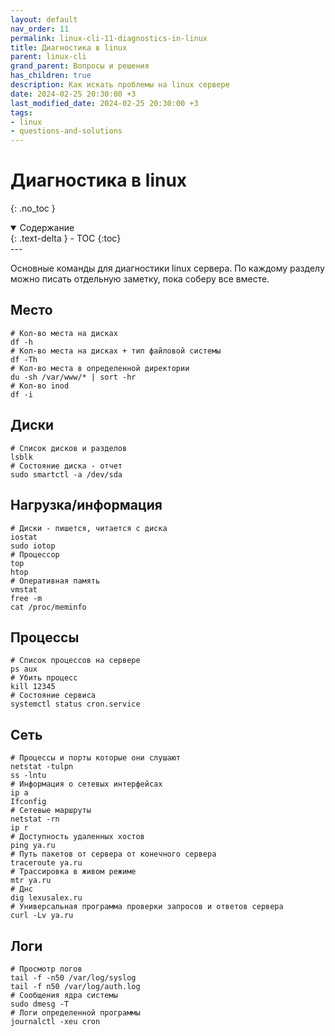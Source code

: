 ```yaml
---
layout: default
nav_order: 11
permalink: linux-cli-11-diagnostics-in-linux
title: Диагностика в linux
parent: linux-cli
grand_parent: Вопросы и решения
has_children: true
description: Как искать проблемы на linux сервере
date: 2024-02-25 20:30:00 +3
last_modified_date: 2024-02-25 20:30:00 +3
tags:
- linux
- questions-and-solutions
---
```


# Диагностика в linux
{: .no_toc }

<details open markdown="block">
  <summary>
    Содержание
  </summary>
  {: .text-delta }
- TOC
{:toc}
</details>
---

Основные команды для диагностики linux сервера.
По каждому разделу можно писать отдельную заметку, пока соберу все вместе.

## Место
 
```shell
# Кол-во места на дисках
df -h
# Кол-во места на дисках + тип файловой системы
df -Th
# Кол-во места в определенной директории
du -sh /var/www/* | sort -hr
# Кол-во inod
df -i
```

## Диски

````shell
# Список дисков и разделов
lsblk
# Состояние диска - отчет
sudo smartctl -a /dev/sda
````

## Нагрузка/информация

```shell
# Диски - пишется, читается с диска
iostat
sudo iotop
# Процессор
top
htop
# Оперативная память
vmstat
free -m
cat /proc/meminfo
```

## Процессы

```shell
# Список процессов на сервере
ps aux
# Убить процесс
kill 12345
# Состояние сервиса
systemctl status cron.service
```

## Сеть

```shell
# Процессы и порты которые они слушают
netstat -tulpn
ss -lntu
# Информация о сетевых интерфейсах
ip a
Ifconfig
# Сетевые маршруты
netstat -rn
ip r
# Доступность удаленных хостов
ping ya.ru
# Путь пакетов от сервера от конечного сервера
traceroute ya.ru
# Трассировка в живом режиме
mtr ya.ru
# Днс
dig lexusalex.ru
# Универсальная программа проверки запросов и ответов сервера
curl -Lv ya.ru
```

## Логи

````shell
# Просмотр логов
tail -f -n50 /var/log/syslog
tail -f n50 /var/log/auth.log
# Сообщения ядра системы
sudo dmesg -T
# Логи определенной программы
journalctl -xeu cron
````